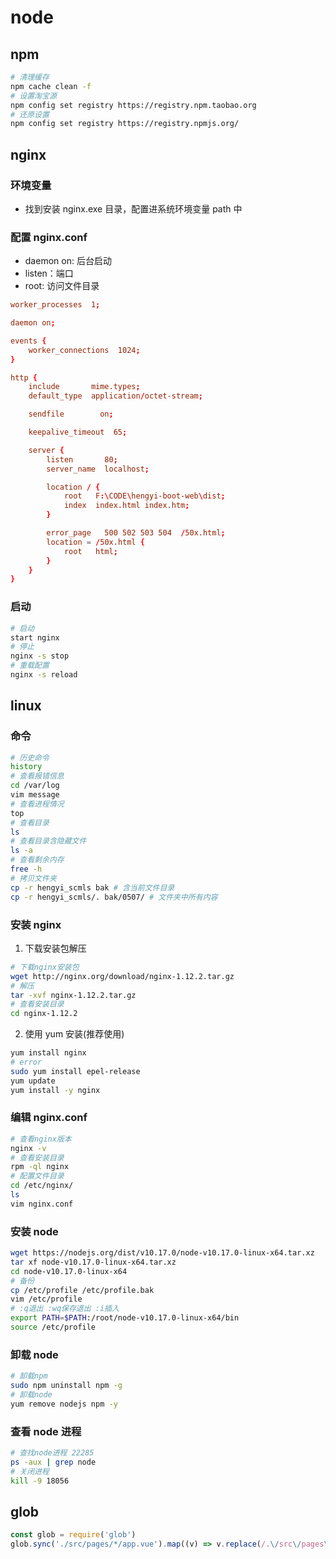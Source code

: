 # node

## npm

```bash
# 清理缓存
npm cache clean -f
# 设置淘宝源
npm config set registry https://registry.npm.taobao.org
# 还原设置
npm config set registry https://registry.npmjs.org/
```

## nginx

### 环境变量

- 找到安装 nginx.exe 目录，配置进系统环境变量 path 中

### 配置 nginx.conf

- daemon on: 后台启动
- listen：端口
- root: 访问文件目录

```conf {3,18,22}
worker_processes  1;

daemon on;

events {
    worker_connections  1024;
}

http {
    include       mime.types;
    default_type  application/octet-stream;

    sendfile        on;

    keepalive_timeout  65;

    server {
        listen       80;
        server_name  localhost;

        location / {
            root   F:\CODE\hengyi-boot-web\dist;
            index  index.html index.htm;
        }

        error_page   500 502 503 504  /50x.html;
        location = /50x.html {
            root   html;
        }
    }
}
```

### 启动

```bash
# 启动
start nginx
# 停止
nginx -s stop
# 重载配置
nginx -s reload
```

## linux

### 命令

```bash
# 历史命令
history
# 查看报错信息
cd /var/log
vim message
# 查看进程情况
top
# 查看目录
ls
# 查看目录含隐藏文件
ls -a
# 查看剩余内存
free -h
# 拷贝文件夹
cp -r hengyi_scmls bak # 含当前文件目录
cp -r hengyi_scmls/. bak/0507/ # 文件夹中所有内容
```

### 安装 nginx

1. 下载安装包解压

```bash
# 下载nginx安装包
wget http://nginx.org/download/nginx-1.12.2.tar.gz
# 解压
tar -xvf nginx-1.12.2.tar.gz
# 查看安装目录
cd nginx-1.12.2
```

2. 使用 yum 安装(推荐使用)

```bash
yum install nginx
# error
sudo yum install epel-release
yum update
yum install -y nginx
```

### 编辑 nginx.conf

```bash
# 查看nginx版本
nginx -v
# 查看安装目录
rpm -ql nginx
# 配置文件目录
cd /etc/nginx/
ls
vim nginx.conf
```

### 安装 node

```bash
wget https://nodejs.org/dist/v10.17.0/node-v10.17.0-linux-x64.tar.xz
tar xf node-v10.17.0-linux-x64.tar.xz
cd node-v10.17.0-linux-x64
# 备份
cp /etc/profile /etc/profile.bak
vim /etc/profile
# :q退出 :wq保存退出 :i插入
export PATH=$PATH:/root/node-v10.17.0-linux-x64/bin
source /etc/profile
```

### 卸载 node

```bash
# 卸载npm
sudo npm uninstall npm -g
# 卸载node
yum remove nodejs npm -y
```

### 查看 node 进程

```bash
# 查找node进程 22285
ps -aux | grep node
# 关闭进程
kill -9 18056
```

## glob

```js
const glob = require('glob')
glob.sync('./src/pages/*/app.vue').map((v) => v.replace(/.\/src\/pages\/(\w+)\/app.vue/, '$1')) // => 匹配页面名称
```

